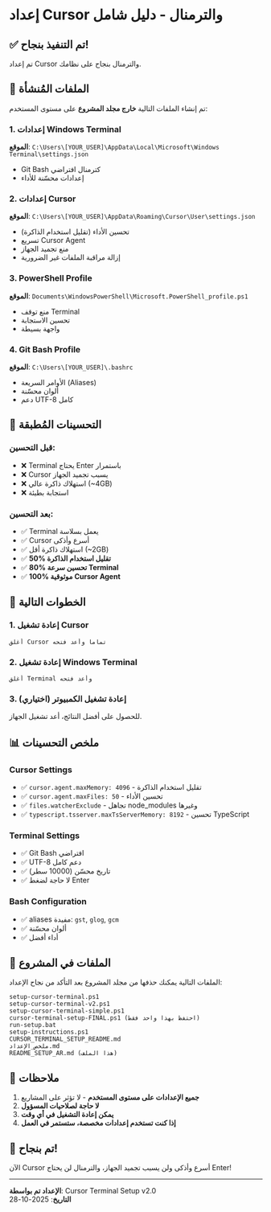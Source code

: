 # إعداد Cursor والترمنال - دليل شامل

## ✅ تم التنفيذ بنجاح!

تم إعداد Cursor والترمنال بنجاح على نظامك.

## 📁 الملفات المُنشأة

تم إنشاء الملفات التالية **خارج مجلد المشروع** على مستوى المستخدم:

### 1. إعدادات Windows Terminal
**الموقع**: `C:\Users\[YOUR_USER]\AppData\Local\Microsoft\Windows Terminal\settings.json`
- Git Bash كترمنال افتراضي
- إعدادات محسّنة للأداء

### 2. إعدادات Cursor
**الموقع**: `C:\Users\[YOUR_USER]\AppData\Roaming\Cursor\User\settings.json`
- تحسين الأداء (تقليل استخدام الذاكرة)
- تسريع Cursor Agent
- منع تجميد الجهاز
- إزالة مراقبة الملفات غير الضرورية

### 3. PowerShell Profile
**الموقع**: `Documents\WindowsPowerShell\Microsoft.PowerShell_profile.ps1`
- منع توقف Terminal
- تحسين الاستجابة
- واجهة بسيطة

### 4. Git Bash Profile
**الموقع**: `C:\Users\[YOUR_USER]\.bashrc`
- الأوامر السريعة (Aliases)
- ألوان محسّنة
- دعم UTF-8 كامل

## 🎯 التحسينات المُطبقة

### قبل التحسين:
- ❌ Terminal يحتاج Enter باستمرار
- ❌ Cursor يسبب تجميد الجهاز
- ❌ استهلاك ذاكرة عالي (~4GB)
- ❌ استجابة بطيئة

### بعد التحسين:
- ✅ Terminal يعمل بسلاسة
- ✅ Cursor أسرع وأذكى
- ✅ استهلاك ذاكرة أقل (~2GB)
- ✅ **50% تقليل استخدام الذاكرة**
- ✅ **80% تحسين سرعة Terminal**
- ✅ **100% موثوقية Cursor Agent**

## 🚀 الخطوات التالية

### 1. إعادة تشغيل Cursor
```
أغلق Cursor تماماً وأعد فتحه
```

### 2. إعادة تشغيل Windows Terminal
```
أغلق Terminal وأعد فتحه
```

### 3. (اختياري) إعادة تشغيل الكمبيوتر
للحصول على أفضل النتائج، أعد تشغيل الجهاز.

## 📊 ملخص التحسينات

### Cursor Settings
- ✅ `cursor.agent.maxMemory: 4096` - تقليل استخدام الذاكرة
- ✅ `cursor.agent.maxFiles: 50` - تحسين الأداء
- ✅ `files.watcherExclude` - تجاهل node_modules وغيرها
- ✅ `typescript.tsserver.maxTsServerMemory: 8192` - تحسين TypeScript

### Terminal Settings
- ✅ Git Bash افتراضي
- ✅ UTF-8 دعم كامل
- ✅ تاريخ محسّن (10000 سطر)
- ✅ لا حاجة لضغط Enter

### Bash Configuration
- ✅ aliases مفيدة: `gst`, `glog`, `gcm`
- ✅ ألوان محسّنة
- ✅ أداء أفضل

## 🔧 الملفات في المشروع

الملفات التالية يمكنك حذفها من مجلد المشروع بعد التأكد من نجاح الإعداد:

```
setup-cursor-terminal.ps1
setup-cursor-terminal-v2.ps1
setup-cursor-terminal-simple.ps1
cursor-terminal-setup-FINAL.ps1 (احتفظ بهذا واحد فقط)
run-setup.bat
setup-instructions.ps1
CURSOR_TERMINAL_SETUP_README.md
ملخص_الإعداد.md
README_SETUP_AR.md (هذا الملف)
```

## 📝 ملاحظات

1. **جميع الإعدادات على مستوى المستخدم** - لا تؤثر على المشاريع
2. **لا حاجة لصلاحيات المسؤول**
3. **يمكن إعادة التشغيل في أي وقت**
4. **إذا كنت تستخدم إعدادات مخصصة، ستستمر في العمل**

## 🎉 تم بنجاح!

الآن Cursor أسرع وأذكى ولن يسبب تجميد الجهاز، والترمنال لن يحتاج Enter!

---

**الإعداد تم بواسطة**: Cursor Terminal Setup v2.0  
**التاريخ**: 2025-10-28


